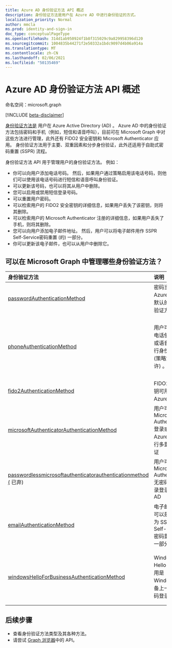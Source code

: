 ```yaml
---
title: Azure AD 身份验证方法 API 概述
description: 身份验证方法是用户在 Azure AD 中进行身份验证的方式。
localization_priority: Normal
author: mmcla
ms.prod: identity-and-sign-in
doc_type: conceptualPageType
ms.openlocfilehash: 314d1ab950924f1b8f315029c9a829958396d120
ms.sourcegitcommit: 1004835b44271f2e50332a1bdc9097d4b06a914a
ms.translationtype: MT
ms.contentlocale: zh-CN
ms.lasthandoff: 02/06/2021
ms.locfileid: "50135469"
---
```

# <a name="azure-ad-authentication-methods-api-overview"></a>Azure AD 身份验证方法 API 概述

命名空间：microsoft.graph

[!INCLUDE [beta-disclaimer](../../includes/beta-disclaimer.md)]

[身份验证方法是](/azure/active-directory/authentication/concept-authentication-methods) 用户在 Azure Active Directory (AD) 。 Azure AD 中的身份验证方法包括密码和手机（例如，短信和语音呼叫），目前可在 Microsoft Graph 中对这些方法进行管理，此外还有 FIDO2 安全密钥和 Microsoft Authenticator 应用。 身份验证方法用于主要、双重因素和分步身份验证，此外还适用于自助式密码重置 (SSPR) 流程。

身份验证方法 API 用于管理用户的身份验证方法。 例如：

* 你可以向用户添加电话号码。 然后，如果用户通过策略启用该电话号码，则他们可以使用该电话号码进行短信和语音呼叫身份验证。
* 可以更新该号码，也可以将其从用户中删除。
* 您可以启用或禁用短信登录号码。
* 可以重置用户密码。
* 可以检索用户的 FIDO2 安全密钥的详细信息，如果用户丢失了该密钥，则将其删除。
* 可以检索用户的 Microsoft Authenticator 注册的详细信息，如果用户丢失了手机，则将其删除。
* 您可以向用户添加电子邮件地址。 然后，用户可以将电子邮件用作 SSPR Self-Service密码重置 (的) 一部分。
* 你可以更新该电子邮件，也可以从用户中删除它。

## <a name="what-authentication-methods-can-be-managed-in-microsoft-graph"></a>可以在 Microsoft Graph 中管理哪些身份验证方法？

|身份验证方法       | 说明 |示例     |
|:---------------------------|:------------|:------------|
|[passwordAuthenticationMethod](passwordauthenticationmethod.md)| 密码当前是 Azure AD 中默认的主身份验证方法。|重置用户密码|
|[phoneAuthenticationMethod](phoneauthenticationmethod.md)|用户可以使用电话使用短信或语音呼叫进行身份验证， ([](/azure/active-directory/authentication/concept-authentication-methods#phone-options)策略策略允许) 。|查看用户的身份验证电话号码。 向用户添加、更新或删除电话号码。 启用或禁用短信登录的主移动电话。|
|[fido2AuthenticationMethod](fido2authenticationmethod.md)|FIDO2 安全密钥可用于登录 Azure AD。|删除丢失的 FIDO2 安全密钥。|
|[microsoftAuthenticatorAuthenticationMethod](microsoftauthenticatorauthenticationmethod.md)|用户可以使用 Microsoft Authenticator 登录或对 Azure AD 执行多重身份验证|删除 Microsoft Authenticator 身份验证方法。|
|[passwordlessmicrosoftauthenticatorauthenticationmethod (](passwordlessmicrosoftauthenticatorauthenticationmethod.md) 已弃) |用户可以使用 Microsoft Authenticator 无密码电话登录登录 Azure AD|删除无密码电话登录身份验证方法。|
|[emailAuthenticationMethod](emailauthenticationmethod.md)|电子邮件地址可以是用户作为 SSPR Self-Service密码重置 (一) 一部分。|查看用户的身份验证电子邮件地址。 向用户添加、更新或删除电子邮件地址。|
|[windowsHelloForBusinessAuthenticationMethod](windowsHelloForBusinessAuthenticationMethod.md)|Windows Hello 企业应用是 Windows 设备上一种无密码登录方法。|查看用户已启用 Windows Hello 企业登录的设备。 删除 Windows Hello 企业企业凭据。|

## <a name="next-steps"></a>后续步骤

* 查看身份验证方法类型及其各种方法。
* 请尝试 [Graph 浏览器](https://developer.microsoft.com/graph/graph-explorer)中的 API。
